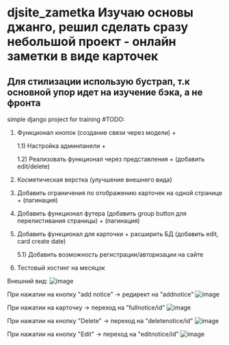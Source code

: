 # djsite_zametka Изучаю основы джанго, решил сделать сразу небольшой проект - онлайн заметки в виде карточек
## Для стилизации использую бустрап, т.к основной упор идет на изучение бэка, а не фронта
simple django project for training
#TODO:
1) Функционал кнопок (создание связи через модели) + 
      
      1.1) Настройка админпанели + 

      1.2) Реализовать функционал через представления + (добавить edit/delete)


2) Косметическая верстка (улучшение внешнего вида)

3) Добавить ограничения по отображению карточек на одной странице + (пагинация)

4) Добавить функционал футера (добавить group button для перелистивания страницы) + (пагинация)

5) Добавить функционал для карточки + расширить БД (добавить edit, card create date)

      5.1) Добавить возможность регистрации/авторизации на сайте
      
6) Тестовый хостинг на месяцок 


Внешний вид: 
![image](https://user-images.githubusercontent.com/42943035/189394890-a744089a-56b6-4a96-8a74-4a3164f9ea08.png)

При нажатии на кнопку "add notice" -> редирект на "addnotice"
![image](https://user-images.githubusercontent.com/42943035/189395088-45006f1a-56ef-4b5b-a811-15b1e85ffb84.png)


При нажатии на карточку -> переход на "fullnotice/id"
![image](https://user-images.githubusercontent.com/42943035/189395170-9767c0bd-f517-4cd1-88c5-b9ecd6ba714a.png)

При нажатии на кнопку "Delete" -> переход на "deletenotice/id"
![image](https://user-images.githubusercontent.com/42943035/189396252-b41b8941-899b-45a5-a407-08b1ec4b1e93.png)


При нажатии на кнопку "Edit" -> переход на "editnotice/id"
![image](https://user-images.githubusercontent.com/42943035/189478718-57d0596f-2da7-4141-94ae-587f67c2ee20.png)





       
